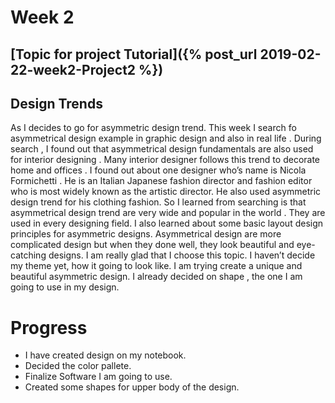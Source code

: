 # Week 2
## [Topic for project Tutorial]({% post_url 2019-02-22-week2-Project2 %})

## Design Trends
As I decides to go for asymmetric design trend. This week I search fo asymmetrical design example in graphic design and also in real life . During search , I found out that asymmetrical design fundamentals are also used for interior designing . Many interior designer follows this trend to decorate home and offices . I found out about one designer who’s name is Nicola Formichetti . He is an Italian Japanese fashion director and fashion editor who is most widely known as the artistic director. He also used asymmetric design trend for his clothing fashion. So I learned from  searching is that asymmetrical design trend are very wide and popular in the world . They are used in every designing field. I also learned about   some basic layout design principles for asymmetric designs. Asymmetrical design are more complicated design but when they   done well, they look  beautiful and eye-catching designs. I am really glad that I choose this topic. I haven’t decide my theme yet, how it going to look like. I am trying create a unique and beautiful asymmetric design. I already decided on shape , the one I am going to use in my design.
# Progress
* I have created design on my notebook.
* Decided the color pallete.
* Finalize Software I am going to use.
* Created some shapes for upper body of the design.
